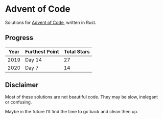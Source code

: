 # Advent of Code

Solutions for [Advent of Code](https://adventofcode.com/), written in Rust.

## Progress

| Year | Furthest Point | Total Stars |
| ---- | -------------- | ----------- |
| 2019 | Day 14         | 27          |
| 2020 | Day 7          | 14          |

## Disclaimer

Most of these solutions are not beautiful code. They may be slow, inelegant or confusing.

Maybe in the future I'll find the time to go back and clean then up.
